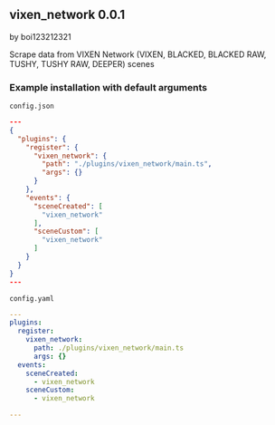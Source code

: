 ## vixen_network 0.0.1

by boi123212321

Scrape data from VIXEN Network (VIXEN, BLACKED, BLACKED RAW, TUSHY, TUSHY RAW, DEEPER) scenes

### Example installation with default arguments

`config.json`
```json
---
{
  "plugins": {
    "register": {
      "vixen_network": {
        "path": "./plugins/vixen_network/main.ts",
        "args": {}
      }
    },
    "events": {
      "sceneCreated": [
        "vixen_network"
      ],
      "sceneCustom": [
        "vixen_network"
      ]
    }
  }
}
---
```

`config.yaml`
```yaml
---
plugins:
  register:
    vixen_network:
      path: ./plugins/vixen_network/main.ts
      args: {}
  events:
    sceneCreated:
      - vixen_network
    sceneCustom:
      - vixen_network

---
```
